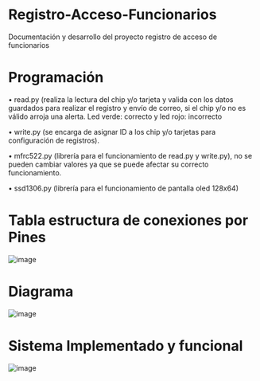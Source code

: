 # Registro-Acceso-Funcionarios
Documentación y desarrollo del proyecto registro de acceso de funcionarios

#  Programación
• read.py (realiza la lectura del chip y/o tarjeta y valida con los datos guardados para realizar el registro y envío de correo, si el chip y/o no es válido arroja una alerta. Led verde: correcto y led rojo: incorrecto

•	write.py (se encarga de asignar ID a los chip y/o tarjetas para configuración de registros).

•	mfrc522.py (librería para el funcionamiento de read.py y write.py), no se pueden cambiar valores ya que se puede afectar su correcto funcionamiento.

•	ssd1306.py (librería para el funcionamiento de pantalla oled 128x64)

# Tabla estructura de conexiones por Pines

![image](https://user-images.githubusercontent.com/98502050/151281183-ea081bc8-647a-4627-9c80-72cca6b3458f.png)

# Diagrama
![image](https://user-images.githubusercontent.com/98502050/151281767-e15ea1c2-69a2-4f50-8574-89ba441bbbc9.png)

# Sistema Implementado y funcional
![image](https://user-images.githubusercontent.com/98502050/151281858-26777d57-850c-443e-8328-d5e3bff96d1e.png)




